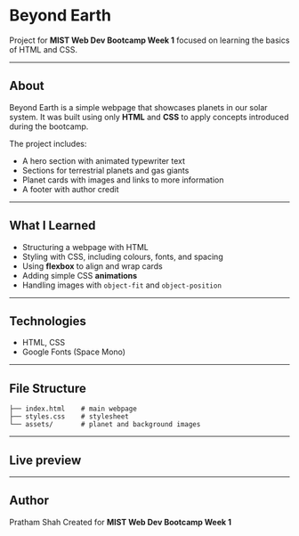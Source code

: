 # Beyond Earth

Project for **MIST Web Dev Bootcamp Week 1** focused on learning the basics of HTML and CSS.

---

## About

Beyond Earth is a simple webpage that showcases planets in our solar system. It was built using only **HTML** and **CSS** to apply concepts introduced during the bootcamp.

The project includes:

* A hero section with animated typewriter text
* Sections for terrestrial planets and gas giants
* Planet cards with images and links to more information
* A footer with author credit

---

## What I Learned

* Structuring a webpage with HTML
* Styling with CSS, including colours, fonts, and spacing
* Using **flexbox** to align and wrap cards
* Adding simple CSS **animations**
* Handling images with `object-fit` and `object-position`

---

## Technologies

* HTML, CSS
* Google Fonts (Space Mono)

---

## File Structure

```
├── index.html    # main webpage
├── styles.css    # stylesheet
└── assets/       # planet and background images
```

---

## Live preview


---

## Author

Pratham Shah
Created for **MIST Web Dev Bootcamp Week 1**
